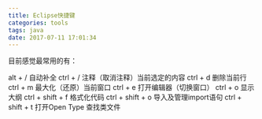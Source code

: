 ```yaml
---
title: Eclipse快捷键
categories: tools
tags: java
date: 2017-07-11 17:01:34
---
```



目前感觉最常用的有：

alt + /  自动补全
ctrl + /  注释（取消注释）当前选定的内容
ctrl + d  删除当前行
ctrl + m  最大化（还原）当前窗口
ctrl + e  打开编辑器（切换窗口）
ctrl + o  显示大纲
ctrl + shift + f  格式化代码
ctrl + shift + o 导入及管理import语句
ctrl + shift + t  打开Open Type 查找类文件